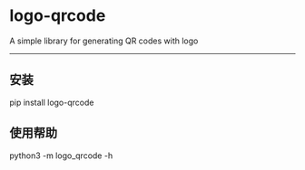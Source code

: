 # logo-qrcode

A simple library for generating QR codes with logo

---

## 安装

pip install logo-qrcode

## 使用帮助

python3 -m logo_qrcode -h
